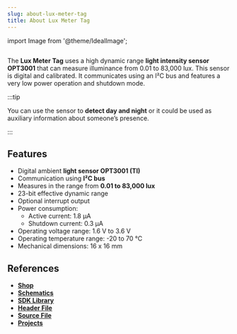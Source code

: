 ```yaml
---
slug: about-lux-meter-tag
title: About Lux Meter Tag
---
```

import Image from '@theme/IdealImage';

<div class="container">
  <div class="row">
    <div class="col col--4">
      <div><Image img={require('./1-wire-module.png')} /></div>
    </div>
    <div class="col col--6">
      <p>
        The <b>Lux Meter Tag</b> uses a high dynamic range <b>light intensity sensor OPT3001</b> that can measure illuminance from 0.01 to 83,000 lux. This sensor is digital and calibrated. It communicates using an I²C bus and features a very low power operation and shutdown mode.
      </p>
    </div>
  </div>
</div>

:::tip

You can use the sensor to **detect day and night** or it could be used as auxiliary information about someone’s presence.

:::

## Features
- Digital ambient **light sensor OPT3001 (TI)**
- Communication using **I²C bus**
- Measures in the range from **0.01 to 83,000 lux**
- 23-bit effective dynamic range
- Optional interrupt output
- Power consumption:
  - Active current: 1.8 µA
  - Shutdown current: 0.3 µA
- Operating voltage range: 1.6 V to 3.6 V
- Operating temperature range: -20 to 70 °C
- Mechanical dimensions: 16 x 16 mm

## References
- [**Shop**](https://shop.hardwario.com/lux-meter-tag/)
- [**Schematics**](https://github.com/hardwario/bc-hardware/tree/master/out/bc-tag-lux-meter)
- [**SDK Library**](https://sdk.hardwario.com/group__twr__tag__lux__meter)
- [**Header File**](https://github.com/hardwario/twr-sdk/blob/master/twr/inc/twr_tag_lux_meter.h)
- [**Source File**](https://github.com/hardwario/twr-sdk/blob/master/twr/src/twr_tag_lux_meter.c)
- [**Projects**](https://www.hackster.io/hardwario/projects?part_id=80227)
